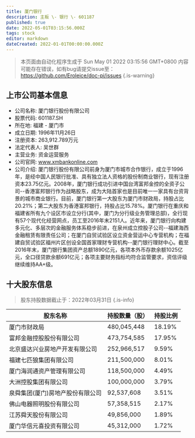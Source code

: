 ```yaml
---
title: 厦门银行
description: 主板 \- 银行 \- 601187
published: true
date: 2022-05-01T03:15:56.000Z
tags: stock
editor: markdown
dateCreated: 2022-01-01T00:00:00.000Z
---
```


> 本页面由自动化程序生成于 Sun May 01 2022 03:15:56 GMT+0800
> 内容可能存在错误，如有bug请提交issue至：https://github.com/Eroleice/doc-pi/issues
{.is-warning}

## 上市公司基本信息
- 公司名称: 厦门银行股份有限公司
- 股票代码: 601187.SH
- 所在地: 福建 - 厦门市
- 成立日期: 1996年11月26日
- 注册资本: 263,912.789万元
- 法定代表人: 吴世群
- 主营业务: 资金运营服务
- 公司官网: www.xmbankonline.com
- 公司介绍: 厦门银行股份有限公司前身为厦门市城市合作银行，成立于1996年，是经中国人民银行批准、具有独立法人资格的股份制商业银行，现有注册资本23.75亿元。2008年，厦门银行成功引进中国台湾富邦金控的全资子公司--香港富邦银行作为战略股东，成为大陆首家也是目前唯一一家具有台资背景的城市商业银行。目前，厦门银行第一大股东为厦门市财政局，持股占比20.21%；第二大股东为香港富邦银行，持股占比15.78%。厦门银行在重庆和福建省所有九个设区市设立分行(其中，厦门为分行级业务管理总部)，全行现有57个现代化经营网点，员工至2016年末2151人。近年来，厦门银行向构建多元化、多层次的金融服务体系稳步前进，在泉州成立控股子公司--福建海西金融租赁有限责任公司；在厦门自贸试验区设立资金营运中心专营机构；在福建自贸试验区福州片区创设全国首家理财专营机构--厦门银行理财中心。截至2016年末，厦门银行集团资产总额1890亿元，各项本外币存款余额1025亿元，全口径贷款余额691亿元；各项主要财务指标均符合监管要求，资信评级继续维持AA+级。


## 十大股东信息
> 股东持股数据截止于：2022年03月31日
{.is-info}

| 股东名称 | 持股数量（股） | 持股比例 |
| --- | --- | --- |
| 厦门市财政局 | 480,045,448 | 18.19% |
| 富邦金融控股股份有限公司 | 473,754,585 | 17.95% |
| 北京盛达兴业房地产开发有限公司 | 252,966,517 | 9.59% |
| 福建七匹狼集团有限公司 | 211,500,000 | 8.01% |
| 厦门海润通资产管理有限公司 | 118,500,000 | 4.49% |
| 大洲控股集团有限公司 | 100,000,000 | 3.79% |
| 泉舜集团(厦门)房地产股份有限公司 | 92,537,608 | 3.51% |
| 佛山电器照明股份有限公司 | 57,358,515 | 2.17% |
| 江苏舜天股份有限公司 | 49,856,000 | 1.89% |
| 厦门华信元喜投资有限公司 | 45,312,000 | 1.72% |





